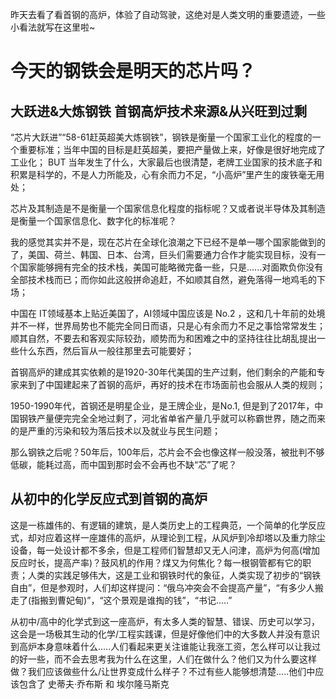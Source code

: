 
昨天去看了看首钢的高炉，体验了自动驾驶，这绝对是人类文明的重要遗迹，一些小看法就写在这里啦~

# 今天的钢铁会是明天的芯片吗？

## 大跃进&大炼钢铁 首钢高炉技术来源&从兴旺到过剩

“芯片大跃进”“58-61赶英超美大炼钢铁”，钢铁是衡量一个国家工业化的程度的一个重要标准；当年中国的目标是赶英超美，要把产量做上来，好像是很好地完成了工业化；
BUT 当年发生了什么，大家最后也很清楚，老牌工业国家的技术底子和积累是科学的，不是人力所能及，心有余而力不足，“小高炉”里产生的废铁毫无用处；

芯片及其制造是不是衡量一个国家信息化程度的指标呢？又或者说半导体及其制造是衡量一个国家信息化、数字化的标准呢？

我的感觉其实并不是，现在芯片在全球化浪潮之下已经不是单一哪个国家能做到的了，美国、荷兰、韩国、日本、台湾，巨头们需要通力合作才能实现目标，没有一个国家能够拥有完全的技术栈，美国可能略微完备一些，只是......对面欺负你没有全部技术栈而已；而你如此这般拼命追赶，不如顺其自然，避免落得一地鸡毛的下场；

中国在 IT领域基本上贴近美国了，AI领域中国应该是 No.2 ，这和几十年前的处境并不一样，世界局势也不能完全同日而语，只是心有余而力不足之事恰常常发生；顺其自然，不要去和客观实际较劲，顺势而为和困难之中的坚持往往比胡乱提出一些什么东西，然后盲从一般往那里去可能要好；

首钢高炉的建成其实依赖的是1920-30年代美国的生产过剩，他们剩余的产能和专家来到了中国建起来了首钢的高炉，再好的技术在市场面前也会服从人类的规则；

1950-1990年代，首钢还是明星企业，是王牌企业，是No.1, 但是到了2017年，中国钢铁产量便完完全全地过剩了，河北省单省产量几乎就可以称霸世界，随之而来的是严重的污染和较为落后技术以及就业与民生问题；

那么钢铁之后呢？50年后，100年后，芯片会不会也像这样一般没落，被批判不够低碳，能耗过高，而中国到那时会不会再也不缺“芯”了呢？

## 从初中的化学反应式到首钢的高炉

这是一栋雄伟的、有逻辑的建筑，是人类历史上的工程典范，一个简单的化学反应式，却对应着这样一座雄伟的高炉，从理论到工程，从风炉到冷却塔以及重力除尘设备，每一处设计都不多余，但是工程师们智慧却又无人问津，高炉为何高(增加反应时长，提高产率)？鼓风机的作用？煤又为何焦化？每一根钢管都有它的职责；人类的实践足够伟大，这是工业和钢铁时代的象征，人类实现了初步的“钢铁自由”，但是参观时，人们却这样提问：“俄乌冲突会不会提高产量”，“有多少人搬走了(指搬到曹妃甸)”，“这个景观是谁掏的钱”，“书记.....”

从初中/高中的化学式到这一座高炉，有太多人类的智慧、错误、历史可以学习，这会是一场极其生动的化学/工程实践课，但是好像他们中的大多数人并没有意识到高炉本身意味着什么.....人们看起来更关注谁能让我涨工资，怎么样可以让我过的好一些，而不会去思考我为什么在这里，人们在做什么？他们又为什么要这样做？我们应该做些什么/让世界变成什么样子？不过有些人能够想清楚.....他们中应该包含了 史蒂夫·乔布斯 和 埃尔隆马斯克
